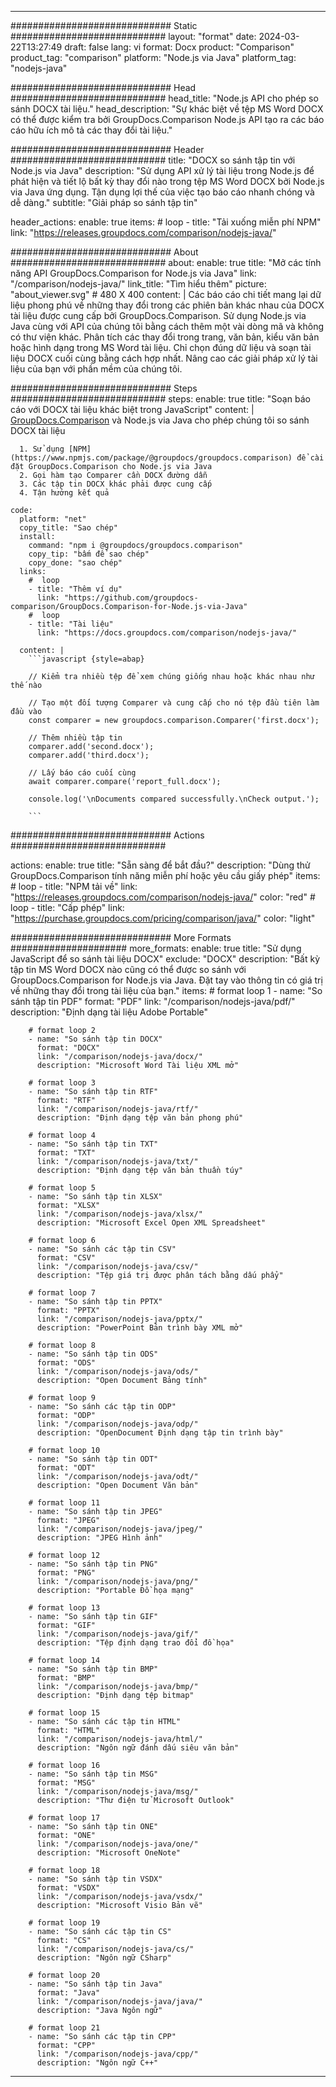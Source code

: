 
---
############################# Static ############################
layout: "format"
date:  2024-03-22T13:27:49
draft: false
lang: vi
format: Docx
product: "Comparison"
product_tag: "comparison"
platform: "Node.js via Java"
platform_tag: "nodejs-java"

############################# Head ############################
head_title: "Node.js API cho phép so sánh DOCX tài liệu."
head_description: "Sự khác biệt về tệp MS Word DOCX có thể được kiểm tra bởi GroupDocs.Comparison Node.js API tạo ra các báo cáo hữu ích mô tả các thay đổi tài liệu."

############################# Header ############################
title: "DOCX so sánh tập tin với Node.js via Java" 
description: "Sử dụng API xử lý tài liệu trong Node.js để phát hiện và tiết lộ bất kỳ thay đổi nào trong tệp MS Word DOCX bởi Node.js via Java ứng dụng. Tận dụng lợi thế của việc tạo báo cáo nhanh chóng và dễ dàng."
subtitle: "Giải pháp so sánh tập tin" 

header_actions:
  enable: true
  items:
    #  loop
    - title: "Tải xuống miễn phí NPM"
      link: "https://releases.groupdocs.com/comparison/nodejs-java/"
      
############################# About ############################
about:
    enable: true
    title: "Mở các tính năng API GroupDocs.Comparison for Node.js via Java"
    link: "/comparison/nodejs-java/"
    link_title: "Tìm hiểu thêm"
    picture: "about_viewer.svg" # 480 X 400
    content: |
       Các báo cáo chi tiết mang lại dữ liệu phong phú về những thay đổi trong các phiên bản khác nhau của DOCX tài liệu được cung cấp bởi GroupDocs.Comparison. Sử dụng Node.js via Java cùng với API của chúng tôi bằng cách thêm một vài dòng mã và không có thư viện khác. Phân tích các thay đổi trong trang, văn bản, kiểu văn bản hoặc hình dạng trong MS Word tài liệu. Chỉ chọn đúng dữ liệu và soạn tài liệu DOCX cuối cùng bằng cách hợp nhất. Nâng cao các giải pháp xử lý tài liệu của bạn với phần mềm của chúng tôi.

############################# Steps ############################
steps:
    enable: true
    title: "Soạn báo cáo với DOCX tài liệu khác biệt trong JavaScript"
    content: |
      [GroupDocs.Comparison](https://products.groupdocs.com/comparison/nodejs-java/) và Node.js via Java cho phép chúng tôi so sánh DOCX tài liệu
      
      1. Sử dụng [NPM](https://www.npmjs.com/package/@groupdocs/groupdocs.comparison) để cài đặt GroupDocs.Comparison cho Node.js via Java
      2. Gọi hàm tạo Comparer cần DOCX đường dẫn
      3. Các tập tin DOCX khác phải được cung cấp
      4. Tận hưởng kết quả
   
    code:
      platform: "net"
      copy_title: "Sao chép"
      install:
        command: "npm i @groupdocs/groupdocs.comparison"
        copy_tip: "bấm để sao chép"
        copy_done: "sao chép"
      links:
        #  loop
        - title: "Thêm ví dụ"
          link: "https://github.com/groupdocs-comparison/GroupDocs.Comparison-for-Node.js-via-Java"
        #  loop
        - title: "Tài liệu"
          link: "https://docs.groupdocs.com/comparison/nodejs-java/"
          
      content: |
        ```javascript {style=abap}

        // Kiểm tra nhiều tệp để xem chúng giống nhau hoặc khác nhau như thế nào

        // Tạo một đối tượng Comparer và cung cấp cho nó tệp đầu tiên làm đầu vào
        const comparer = new groupdocs.comparison.Comparer('first.docx');

        // Thêm nhiều tập tin
        comparer.add('second.docx');
        comparer.add('third.docx');

        // Lấy báo cáo cuối cùng
        await comparer.compare('report_full.docx');

        console.log('\nDocuments compared successfully.\nCheck output.');
        
        ```            

############################# Actions ############################

actions:
  enable: true
  title: "Sẵn sàng để bắt đầu?"
  description: "Dùng thử GroupDocs.Comparison tính năng miễn phí hoặc yêu cầu giấy phép"
  items:
    #  loop
    - title: "NPM tải về"
      link: "https://releases.groupdocs.com/comparison/nodejs-java/"
      color: "red"
        #  loop
    - title: "Cấp phép"
      link: "https://purchase.groupdocs.com/pricing/comparison/java/"
      color: "light"


############################# More Formats #####################
more_formats:
    enable: true
    title: "Sử dụng JavaScript để so sánh tài liệu DOCX"
    exclude: "DOCX"
    description: "Bất kỳ tập tin MS Word DOCX nào cũng có thể được so sánh với GroupDocs.Comparison for Node.js via Java. Đặt tay vào thông tin có giá trị về những thay đổi trong tài liệu của bạn."
    items: 
        # format loop 1
        - name: "So sánh tập tin PDF"
          format: "PDF"
          link: "/comparison/nodejs-java/pdf/"
          description: "Định dạng tài liệu Adobe Portable"

        # format loop 2
        - name: "So sánh tập tin DOCX"
          format: "DOCX"
          link: "/comparison/nodejs-java/docx/"
          description: "Microsoft Word Tài liệu XML mở"

        # format loop 3
        - name: "So sánh tập tin RTF"
          format: "RTF"
          link: "/comparison/nodejs-java/rtf/"
          description: "Định dạng tệp văn bản phong phú"

        # format loop 4
        - name: "So sánh tập tin TXT"
          format: "TXT"
          link: "/comparison/nodejs-java/txt/"
          description: "Định dạng tệp văn bản thuần túy"

        # format loop 5
        - name: "So sánh tập tin XLSX"
          format: "XLSX"
          link: "/comparison/nodejs-java/xlsx/"
          description: "Microsoft Excel Open XML Spreadsheet"

        # format loop 6
        - name: "So sánh các tập tin CSV"
          format: "CSV"
          link: "/comparison/nodejs-java/csv/"
          description: "Tệp giá trị được phân tách bằng dấu phẩy"

        # format loop 7
        - name: "So sánh tập tin PPTX"
          format: "PPTX"
          link: "/comparison/nodejs-java/pptx/"
          description: "PowerPoint Bản trình bày XML mở"

        # format loop 8
        - name: "So sánh tập tin ODS"
          format: "ODS"
          link: "/comparison/nodejs-java/ods/"
          description: "Open Document Bảng tính"

        # format loop 9
        - name: "So sánh các tập tin ODP"
          format: "ODP"
          link: "/comparison/nodejs-java/odp/"
          description: "OpenDocument Định dạng tập tin trình bày"

        # format loop 10
        - name: "So sánh tập tin ODT"
          format: "ODT"
          link: "/comparison/nodejs-java/odt/"
          description: "Open Document Văn bản"

        # format loop 11
        - name: "So sánh tập tin JPEG"
          format: "JPEG"
          link: "/comparison/nodejs-java/jpeg/"
          description: "JPEG Hình ảnh"

        # format loop 12
        - name: "So sánh tập tin PNG"
          format: "PNG"
          link: "/comparison/nodejs-java/png/"
          description: "Portable Đồ họa mạng"

        # format loop 13
        - name: "So sánh tập tin GIF"
          format: "GIF"
          link: "/comparison/nodejs-java/gif/"
          description: "Tệp định dạng trao đổi đồ họa"

        # format loop 14
        - name: "So sánh tập tin BMP"
          format: "BMP"
          link: "/comparison/nodejs-java/bmp/"
          description: "Định dạng tệp bitmap"

        # format loop 15
        - name: "So sánh các tập tin HTML"
          format: "HTML"
          link: "/comparison/nodejs-java/html/"
          description: "Ngôn ngữ đánh dấu siêu văn bản"

        # format loop 16
        - name: "So sánh tập tin MSG"
          format: "MSG"
          link: "/comparison/nodejs-java/msg/"
          description: "Thư điện tử Microsoft Outlook"

        # format loop 17
        - name: "So sánh tập tin ONE"
          format: "ONE"
          link: "/comparison/nodejs-java/one/"
          description: "Microsoft OneNote"

        # format loop 18
        - name: "So sánh tập tin VSDX"
          format: "VSDX"
          link: "/comparison/nodejs-java/vsdx/"
          description: "Microsoft Visio Bản vẽ"

        # format loop 19
        - name: "So sánh các tập tin CS"
          format: "CS"
          link: "/comparison/nodejs-java/cs/"
          description: "Ngôn ngữ CSharp"

        # format loop 20
        - name: "So sánh tập tin Java"
          format: "Java"
          link: "/comparison/nodejs-java/java/"
          description: "Java Ngôn ngữ"
          
        # format loop 21
        - name: "So sánh các tập tin CPP"
          format: "CPP"
          link: "/comparison/nodejs-java/cpp/"
          description: "Ngôn ngữ C++"
---